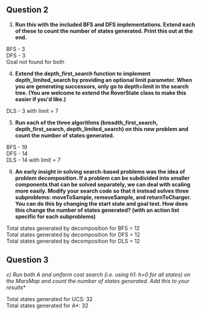 ## Question 2
3. **Run this with the included BFS and DFS implementations. Extend each of these to count the number 
of states generated. Print this out at the end.**

BFS - 3   
DFS - 3  
Goal not found for both  

4. **Extend the depth_first_search function to implement depth_limited_search by providing an optional 
limit parameter. When you are generating successors, only go to depth=limit in the search tree. (You are welcome to extend 
the RoverState class to make this easier if you'd like.)**

DLS - 3 with limit = 7  

5. **Run each of the three algorithms (breadth_first_search, depth_first_search, depth_limited_search) on this new problem 
and count the number of states generated.**

BFS - 19  
DFS - 14  
DLS - 14 with limit = 7  

6. **An early insight in solving search-based problems was the idea of problem decomposition. If a 
problem can be subdivided into smaller components that can be solved separately, we can deal with scaling more easily.
Modify your search code so that it instead solves three subproblems: moveToSample, removeSample, and returnToCharger. 
You can do this by changing the start state and goal test. How does this change the number of states generated?
(with an action list specific for each subproblems)**

Total states generated by decomposition for BFS = 12  
Total states generated by decomposition for DFS = 12  
Total states generated by decomposition for DLS = 12  


## Question 3
**c) Run both A* and uniform cost search (i.e. using h1: h=0 for all states) on the MarsMap and count the number of states generated. Add this to your results**

Total states generated for UCS: 32  
Total states generated for A*: 32  


